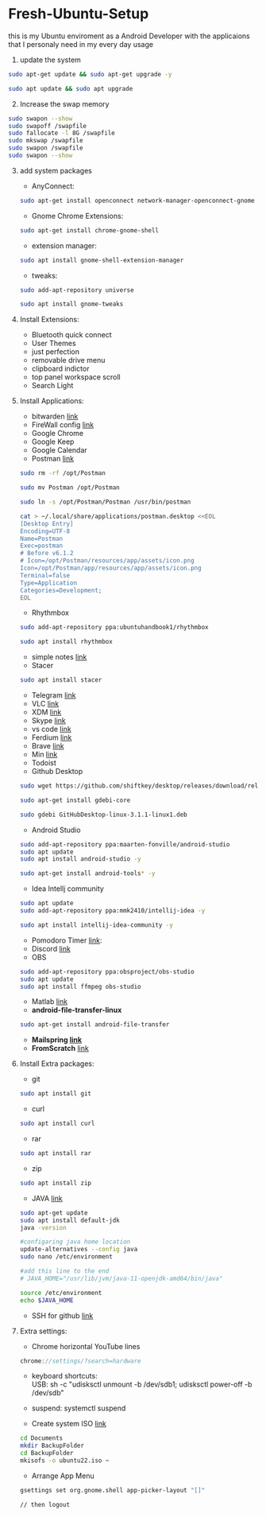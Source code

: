 # Fresh-Ubuntu-Setup

this is my Ubuntu enviroment as a Android Developer with the applicaions
that I personaly need in my every day usage 

1. update the system

```bash
sudo apt-get update && sudo apt-get upgrade -y

sudo apt update && sudo apt upgrade
```

2. Increase the swap memory

```bash
sudo swapon --show
sudo swapoff /swapfile
sudo fallocate -l 8G /swapfile
sudo mkswap /swapfile
sudo swapon /swapfile
sudo swapon --show
```

3. add system packages
    - AnyConnect:
    
    ```bash
    sudo apt-get install openconnect network-manager-openconnect-gnome
    ```
    
    - Gnome Chrome Extensions:
    
    ```bash
    sudo apt-get install chrome-gnome-shell
    ```
    
    - extension manager:
    
    ```bash
    sudo apt install gnome-shell-extension-manager
    ```
    
    - tweaks:
    
    ```bash
    sudo add-apt-repository universe
    
    sudo apt install gnome-tweaks
    ```
    

4. Install Extensions:
    - Bluetooth quick connect
    - User Themes
    - just perfection
    - removable drive menu
    - clipboard indictor
    - top panel workspace scroll
    - Search Light

5. Install Applications:
    - bitwarden [link](https://vault.bitwarden.com/download/?app=desktop&platform=linux&variant=deb)
    - FireWall config [link](https://costales.github.io/projects/gufw/)
    - Google Chrome
    - Google Keep
    - Google Calendar
    - Postman [link](https://dl.pstmn.io/download/latest/linux_64)
    
    ```bash
    sudo rm -rf /opt/Postman
    
    sudo mv Postman /opt/Postman
    
    sudo ln -s /opt/Postman/Postman /usr/bin/postman
    
    cat > ~/.local/share/applications/postman.desktop <<EOL
    [Desktop Entry]
    Encoding=UTF-8
    Name=Postman
    Exec=postman
    # Before v6.1.2
    # Icon=/opt/Postman/resources/app/assets/icon.png
    Icon=/opt/Postman/app/resources/app/assets/icon.png
    Terminal=false
    Type=Application
    Categories=Development;
    EOL
    ```
    
    - Rhythmbox
    
    ```bash
    sudo add-apt-repository ppa:ubuntuhandbook1/rhythmbox
    
    sudo apt install rhythmbox
    ```
    
    - simple notes [link](https://github.com/Automattic/simplenote-electron/releases/download/v2.21.0/Simplenote-linux-2.21.0-amd64.deb)
    - Stacer
    
    ```bash
    sudo apt install stacer
    ```
    
    - Telegram [link](https://telegram.org/dl/desktop/linux)
    - VLC [link](apt://vlc)
    - XDM [link](https://github.com/subhra74/xdm/releases/download/7.2.11/xdm-setup-7.2.11.tar.xz)
    - Skype [link](https://go.skype.com/skypeforlinux-64.deb)
    - vs code [link](https://az764295.vo.msecnd.net/stable/92da9481c0904c6adfe372c12da3b7748d74bdcb/code_1.76.0-1677667493_amd64.deb)
    - Ferdium [link](https://objects.githubusercontent.com/github-production-release-asset-2e65be/481432086/558d5a8c-e448-4bd4-afa4-b4667fe10ddd?X-Amz-Algorithm=AWS4-HMAC-SHA256&X-Amz-Credential=AKIAIWNJYAX4CSVEH53A%2F20230306%2Fus-east-1%2Fs3%2Faws4_request&X-Amz-Date=20230306T050907Z&X-Amz-Expires=300&X-Amz-Signature=350a6bd08064befe4a96b67ca5317716dbbeea6b9aab456b36cf396f37e7fdc2&X-Amz-SignedHeaders=host&actor_id=0&key_id=0&repo_id=481432086&response-content-disposition=attachment%3B%20filename%3DFerdium-linux-6.2.4-amd64.deb&response-content-type=application%2Foctet-stream)
    - Brave [link](https://brave.com/linux/#debian-ubuntu-mint)
    - Min [link](https://github.com/minbrowser/min/releases/download/v1.27.0/min-1.27.0-amd64.deb)
    - Todoist
    - Github Desktop
    
    ```bash
    sudo wget https://github.com/shiftkey/desktop/releases/download/release-3.1.1-linux1/GitHubDesktop-linux-3.1.1-linux1.deb
    
    sudo apt-get install gdebi-core
    
    sudo gdebi GitHubDesktop-linux-3.1.1-linux1.deb
    ```
    
    - Android Studio
    
    ```bash
    sudo add-apt-repository ppa:maarten-fonville/android-studio
    sudo apt update
    sudo apt install android-studio -y
    
    sudo apt-get install android-tools* -y
    ```
    
    - Idea Intellj community
    
    ```bash
    sudo apt update
    sudo add-apt-repository ppa:mmk2410/intellij-idea -y
    
    sudo apt install intellij-idea-community -y
    ```
    
    - Pomodoro Timer [link](https://github.com/roldanjr/pomatez/releases/download/v1.2.2/Pomatez-v1.2.2-linux.deb):
    - Discord [link](https://discord.com/api/download?platform=linux&format=deb)
    - OBS
    
    ```bash
    sudo add-apt-repository ppa:obsproject/obs-studio
    sudo apt update
    sudo apt install ffmpeg obs-studio
    ```
    
    - Matlab [link](https://medium.com/@lh.long/install-matlab-r2018b-on-ubuntu-9d00062a4911)
    - **android-file-transfer-linux**
    
    ```bash
    sudo apt-get install android-file-transfer
    ```
    
    - **Mailspring [link](https://updates.getmailspring.com/download?platform=linuxDeb)**
    - **FromScratch**  [link](https://github.com/Kilian/fromscratch/releases/download/v1.4.3/FromScratch_1.4.3_amd64.deb)
    
    
6. Install Extra packages:
    - git    
    ```bash
    sudo apt install git
    ```

    - curl        
    ```bash
    sudo apt install curl
    ```    
    - rar
        
    ```bash
    sudo apt install rar
    ```    
    - zip    
    ```bash
    sudo apt install zip
    ```
        
    - JAVA  [link](https://www.theserverside.com/blog/Coffee-Talk-Java-News-Stories-and-Opinions/How-do-I-install-Java-on-Ubuntu)    
    ```bash
    sudo apt-get update
    sudo apt install default-jdk
    java -version

    #configaring java home location
    update-alternatives --config java
    sudo nano /etc/environment

    #add this line to the end 
    # JAVA_HOME="/usr/lib/jvm/java-11-openjdk-amd64/bin/java"

    source /etc/environment
    echo $JAVA_HOME
    ```
        
    - SSH for github [link](https://docs.github.com/en/authentication/connecting-to-github-with-ssh/generating-a-new-ssh-key-and-adding-it-to-the-ssh-agent)
        


7. Extra settings:

    - Chrome horizontal YouTube lines

    ```jsx
    chrome://settings/?search=hardware
    ```

    - keyboard shortcuts:   
    USB: sh -c "udisksctl unmount -b /dev/sdb1; udisksctl power-off -b /dev/sdb"
        
    - suspend: systemctl suspend
        
    - Create system ISO [link](https://itslinuxfoss.com/how-to-create-an-iso-from-current-installation-in-ubuntu-22-04/)
    
    ```bash
    cd Documents
    mkdir BackupFolder
    cd BackupFolder
    mkisofs -o ubuntu22.iso ~
    ```
    
    - Arrange App Menu
    ```bash
    gsettings set org.gnome.shell app-picker-layout "[]"
    
    // then logout
    ```